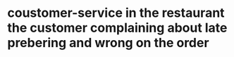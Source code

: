 # coustomer-service in the restaurant the customer complaining about late prebering and wrong on the order
